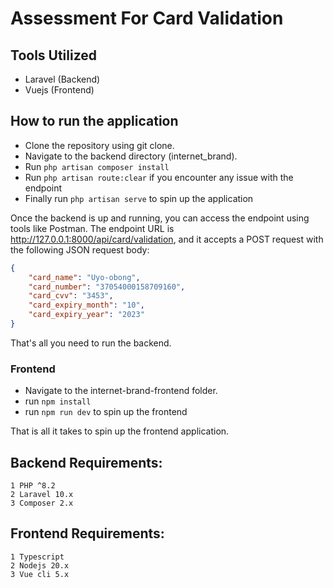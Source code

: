 # Assessment For Card Validation

## Tools Utilized

- Laravel (Backend)
- Vuejs (Frontend)

## How to run the application

- Clone the repository using git clone.
- Navigate to the backend directory (internet_brand).
- Run ```php artisan composer install```
- Run ```php artisan route:clear``` if you encounter any issue with the endpoint
- Finally run ```php artisan serve``` to spin up the application

Once the backend is up and running, you can access the endpoint using tools like Postman. The endpoint URL is http://127.0.0.1:8000/api/card/validation, and it accepts a POST request with the following JSON request body:
```json
{
    "card_name": "Uyo-obong",
    "card_number": "37054000158709160",
    "card_cvv": "3453",
    "card_expiry_month": "10",
    "card_expiry_year": "2023"
}
```

That's all you need to run the backend.


### Frontend

- Navigate to the internet-brand-frontend folder.
- run ```npm install```
- run ```npm run dev``` to spin up the frontend

That is all it takes to spin up the frontend application.

## Backend Requirements:
    1 PHP ^8.2
    2 Laravel 10.x
    3 Composer 2.x

## Frontend Requirements:
    1 Typescript
    2 Nodejs 20.x
    3 Vue cli 5.x






